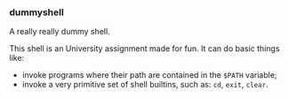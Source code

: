 ### dummyshell
A really really dummy shell.

This shell is an University assignment made for fun. It can do basic things like:
* invoke programs where their path are contained in the `$PATH` variable;
* invoke a very primitive set of shell builtins, such as: `cd`, `exit`, `clear`.
